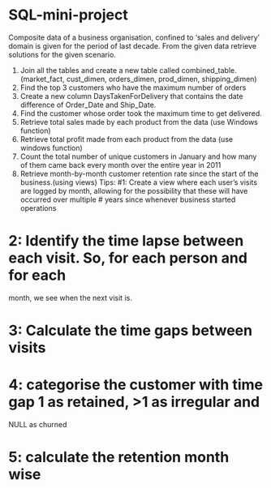 # SQL-mini-project


Composite data of a business organisation, confined to ‘sales and delivery’
domain is given for the period of last decade. From the given data retrieve 
solutions for the given scenario.
1. Join all the tables and create a new table called combined_table.
(market_fact, cust_dimen, orders_dimen, prod_dimen, shipping_dimen)
2. Find the top 3 customers who have the maximum number of orders
3. Create a new column DaysTakenForDelivery that contains the date difference 
of Order_Date and Ship_Date.
4. Find the customer whose order took the maximum time to get delivered.
5. Retrieve total sales made by each product from the data (use Windows 
function)
6. Retrieve total profit made from each product from the data (use windows 
function)
7. Count the total number of unique customers in January and how many of them 
came back every month over the entire year in 2011
8. Retrieve month-by-month customer retention rate since the start of the 
business.(using views)
Tips:
#1: Create a view where each user’s visits are logged by month, allowing for 
the possibility that these will have occurred over multiple # years since 
whenever business started operations
# 2: Identify the time lapse between each visit. So, for each person and for each 
month, we see when the next visit is.
# 3: Calculate the time gaps between visits
# 4: categorise the customer with time gap 1 as retained, >1 as irregular and 
NULL as churned
# 5: calculate the retention month wise
